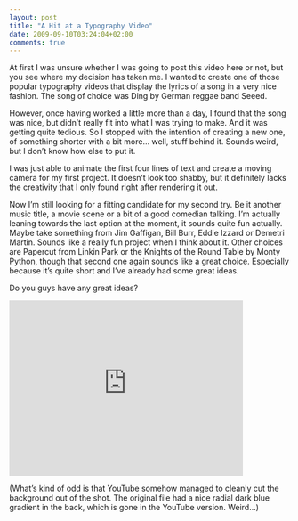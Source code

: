 ```yaml
---
layout: post
title: "A Hit at a Typography Video"
date: 2009-09-10T03:24:04+02:00
comments: true
---
```


At first I was unsure whether I was going to post this video here or not, but you see where my decision has taken me. I wanted to create one of those popular typography videos that display the lyrics of a song in a very nice fashion. The song of choice was Ding by German reggae band Seeed.

However, once having worked a little more than a day, I found that the song was nice, but didn’t really fit into what I was trying to make. And it was getting quite tedious. So I stopped with the intention of creating a new one, of something shorter with a bit more… well, stuff behind it. Sounds weird, but I don’t know how else to put it.

I was just able to animate the first four lines of text and create a moving camera for my first project. It doesn’t look too shabby, but it definitely lacks the creativity that I only found right after rendering it out.

Now I’m still looking for a fitting candidate for my second try. Be it another music title, a movie scene or a bit of a good comedian talking. I’m actually leaning towards the last option at the moment, it sounds quite fun actually. Maybe take something from Jim Gaffigan, Bill Burr, Eddie Izzard or Demetri Martin. Sounds like a really fun project when I think about it.
Other choices are Papercut from Linkin Park or the Knights of the Round Table by Monty Python, though that second one again sounds like a great choice. Especially because it’s quite short and I’ve already had some great ideas.

Do you guys have any great ideas?

<iframe width="420" height="315" src="https://www.youtube.com/embed/D1gDj3qGEDE" frameborder="0" allowfullscreen></iframe>

(What’s kind of odd is that YouTube somehow managed to cleanly cut the background out of the shot. The original file had a nice radial dark blue gradient in the back, which is gone in the YouTube version. Weird…)
